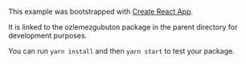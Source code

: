 This example was bootstrapped with [Create React App](https://github.com/facebook/create-react-app).

It is linked to the ozlemezgubuton package in the parent directory for development purposes.

You can run `yarn install` and then `yarn start` to test your package.
